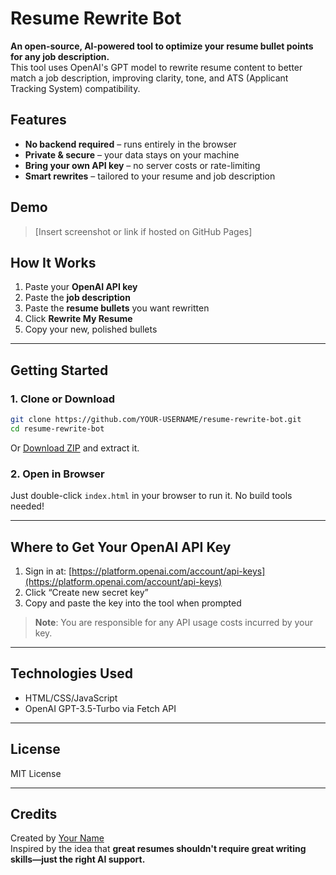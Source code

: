 # Resume Rewrite Bot

**An open-source, AI-powered tool to optimize your resume bullet points for any job description.**  
This tool uses OpenAI's GPT model to rewrite resume content to better match a job description, improving clarity, tone, and ATS (Applicant Tracking System) compatibility.

## Features

- **No backend required** – runs entirely in the browser
- **Private & secure** – your data stays on your machine
- **Bring your own API key** – no server costs or rate-limiting
- **Smart rewrites** – tailored to your resume and job description

## Demo

> [Insert screenshot or link if hosted on GitHub Pages]

## How It Works

1. Paste your **OpenAI API key**
2. Paste the **job description**
3. Paste the **resume bullets** you want rewritten
4. Click **Rewrite My Resume**
5. Copy your new, polished bullets

---

## Getting Started

### 1. Clone or Download

```bash
git clone https://github.com/YOUR-USERNAME/resume-rewrite-bot.git
cd resume-rewrite-bot
```

Or [Download ZIP](https://github.com/YOUR-USERNAME/resume-rewrite-bot/archive/refs/heads/main.zip) and extract it.

### 2. Open in Browser

Just double-click `index.html` in your browser to run it. No build tools needed!

---

## Where to Get Your OpenAI API Key

1. Sign in at: [https://platform.openai.com/account/api-keys](https://platform.openai.com/account/api-keys)
2. Click “Create new secret key”
3. Copy and paste the key into the tool when prompted

> **Note**: You are responsible for any API usage costs incurred by your key.

---

## Technologies Used

- HTML/CSS/JavaScript
- OpenAI GPT-3.5-Turbo via Fetch API

---

## License

MIT License

---

## Credits

Created by [Your Name](https://your-website.com)  
Inspired by the idea that **great resumes shouldn't require great writing skills—just the right AI support.**
